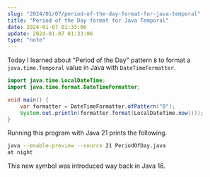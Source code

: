 ```yaml
---
slug: "2024/01/07/period-of-the-day-format-for-java-temporal"
title: "Period of the Day format for Java Temporal"
date: 2024-01-07 01:33:06
update: 2024-01-07 01:33:06
type: "note"
---
```


Today I learned about "Period of the Day" pattern `B` to format a `java.time.Temporal` value in Java with `DateTimeFormatter`.

```java {5}
import java.time.LocalDateTime;
import java.time.format.DateTimeFormatter;

void main() {
	var formatter = DateTimeFormatter.ofPattern("B");
	System.out.println(formatter.format(LocalDateTime.now()));
}
```

Running this program with Java 21 prints the following.

```sh prompt{1}
java --enable-preview --source 21 PeriodOfDay.java
at night
```

This new symbol was introduced way back in Java 16.
